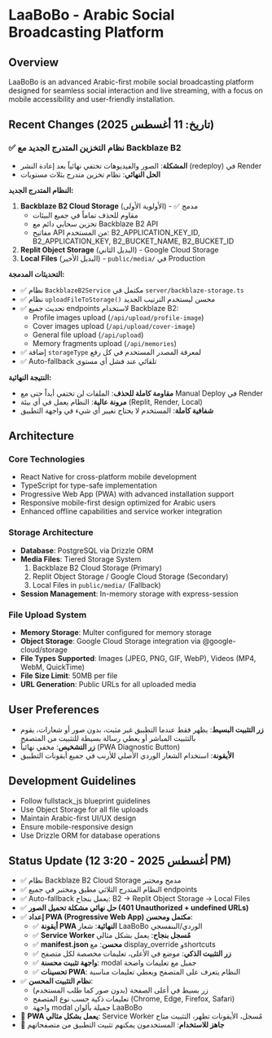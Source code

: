 # LaaBoBo - Arabic Social Broadcasting Platform

## Overview
LaaBoBo is an advanced Arabic-first mobile social broadcasting platform designed for seamless social interaction and live streaming, with a focus on mobile accessibility and user-friendly installation.

## Recent Changes (تاريخ: 11 أغسطس 2025)

### ✅ نظام التخزين المتدرج الجديد مع Backblaze B2
- **المشكلة**: الصور والفيديوهات تختفي نهائياً بعد إعادة النشر (redeploy) في Render
- **الحل النهائي**: نظام تخزين متدرج بثلاث مستويات

**النظام المتدرج الجديد:**
1. **Backblaze B2 Cloud Storage** (الأولوية الأولى) - ✅ مدمج
   - مقاوم للحذف تماماً في جميع البيئات
   - تخزين سحابي دائم مع Backblaze B2 API
   - مفاتيح API من المستخدم: B2_APPLICATION_KEY_ID, B2_APPLICATION_KEY, B2_BUCKET_NAME, B2_BUCKET_ID
2. **Replit Object Storage** (البديل الثاني) - Google Cloud Storage
3. **Local Files** (البديل الأخير) - `public/media/` في Production

**التحديثات المدمجة:**
- ✅ نظام `BackblazeB2Service` مكتمل في `server/backblaze-storage.ts`
- ✅ نظام `uploadFileToStorage()` محسن ليستخدم الترتيب الجديد
- ✅ تحديث جميع endpoints لاستخدام Backblaze B2:
  - Profile images upload (`/api/upload/profile-image`)
  - Cover images upload (`/api/upload/cover-image`) 
  - General file upload (`/api/upload`)
  - Memory fragments upload (`/api/memories`)
- ✅ إضافة `storageType` لمعرفة المصدر المستخدم في كل رفع
- ✅ Auto-fallback تلقائي عند فشل أي مستوى

**النتيجة النهائية:**
- **مقاومة كاملة للحذف**: الملفات لن تختفي أبداً حتى مع Manual Deploy في Render
- **مرونة عالية**: النظام يعمل في أي بيئة (Replit, Render, Local)
- **شفافية كاملة**: المستخدم لا يحتاج تغيير أي شيء في واجهة التطبيق

## Architecture

### Core Technologies
- React Native for cross-platform mobile development
- TypeScript for type-safe implementation
- Progressive Web App (PWA) with advanced installation support
- Responsive mobile-first design optimized for Arabic users
- Enhanced offline capabilities and service worker integration

### Storage Architecture
- **Database**: PostgreSQL via Drizzle ORM
- **Media Files**: Tiered Storage System
  1. Backblaze B2 Cloud Storage (Primary)
  2. Replit Object Storage / Google Cloud Storage (Secondary)
  3. Local Files in `public/media/` (Fallback)
- **Session Management**: In-memory storage with express-session

### File Upload System
- **Memory Storage**: Multer configured for memory storage
- **Object Storage**: Google Cloud Storage integration via @google-cloud/storage
- **File Types Supported**: Images (JPEG, PNG, GIF, WebP), Videos (MP4, WebM, QuickTime)
- **File Size Limit**: 50MB per file
- **URL Generation**: Public URLs for all uploaded media

## User Preferences
- **زر التثبيت البسيط**: يظهر فقط عندما التطبيق غير مثبت، بدون صور أو شعارات، يقوم بالتثبيت المباشر أو يعطي رسالة بسيطة للتثبيت من المتصفح
- **زر التشخيص**: مخفي نهائياً (PWA Diagnostic Button)
- **الأيقونة**: استخدام الشعار الوردي الأصلي للأرنب في جميع أيقونات التطبيق

## Development Guidelines
- Follow fullstack_js blueprint guidelines
- Use Object Storage for all file uploads
- Maintain Arabic-first UI/UX design
- Ensure mobile-responsive design
- Use Drizzle ORM for database operations

## Status Update (12 أغسطس 2025 - 3:20 PM)
- ✅ نظام Backblaze B2 Cloud Storage مدمج ومختبر  
- ✅ النظام المتدرج الثلاثي مطبق ومختبر في جميع endpoints
- ✅ Auto-fallback يعمل بنجاح: B2 → Replit Object Storage → Local Files
- ✅ **حل نهائي مشكلة تحميل الصور (401 Unauthorized + undefined URLs)**
- ✅ **إعداد PWA (Progressive Web App) مكتمل ومحسن**:
  - ✅ **أيقونة PWA النهائية**: شعار LaaBoBo الوردي/البنفسجي
  - ✅ **Service Worker مُسجل بنجاح**: يعمل بشكل مثالي
  - ✅ **manifest.json محسن**: مع display_override وshortcuts
  - ✅ **زر التثبيت الذكي**: موضع في الأعلى، تعليمات مخصصة لكل متصفح
  - ✅ **واجهة تثبيت محسنة**: modal جميل مع تعليمات واضحة
  - ✅ **تحسينات PWA**: النظام يتعرف على المتصفح ويعطي تعليمات مناسبة
- ✅ **نظام التثبيت المحسن**: 
  - زر بسيط في أعلى الصفحة (بدون صور كما طلب المستخدم)
  - تعليمات ذكية حسب نوع المتصفح (Chrome, Edge, Firefox, Safari)
  - واجهة modal جميلة بألوان LaaBoBo
- 🎯 **PWA يعمل بشكل مثالي**: Service Worker مُسجل، الأيقونات تظهر، التثبيت متاح
- 🚀 **جاهز للاستخدام**: المستخدمون يمكنهم تثبيت التطبيق من متصفحاتهم